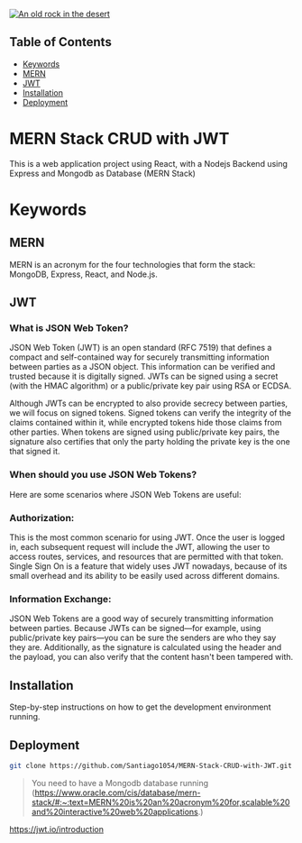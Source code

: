 
[![An old rock in the desert](/assets/images/shiprock.jpg "Shiprock, New Mexico by Beau Rogers")](https://www.boardinfinity.com/blog/content/images/2023/01/Mern.png)

## Table of Contents


- [Keywords](#keywords)
- [MERN](#mern)
- [JWT](#jwt)
- [Installation](#installation)
- [Deployment](#deployment)
# MERN Stack CRUD with JWT


This is a web application project using React, with a Nodejs Backend using Express and Mongodb as Database (MERN Stack) 
# Keywords

## MERN

MERN is an acronym for the four technologies that form the stack: MongoDB, Express, React, and Node.js. 

## JWT

### What is JSON Web Token?

JSON Web Token (JWT) is an open standard (RFC 7519) that defines a compact and self-contained way for securely transmitting information between parties as a JSON object. This information can be verified and trusted because it is digitally signed. JWTs can be signed using a secret (with the HMAC algorithm) or a public/private key pair using RSA or ECDSA.

Although JWTs can be encrypted to also provide secrecy between parties, we will focus on signed tokens. Signed tokens can verify the integrity of the claims contained within it, while encrypted tokens hide those claims from other parties. When tokens are signed using public/private key pairs, the signature also certifies that only the party holding the private key is the one that signed it.

### When should you use JSON Web Tokens?
Here are some scenarios where JSON Web Tokens are useful:

### Authorization:
This is the most common scenario for using JWT. Once the user is logged in, each subsequent request will include the JWT, allowing the user to access routes, services, and resources that are permitted with that token. Single Sign On is a feature that widely uses JWT nowadays, because of its small overhead and its ability to be easily used across different domains.

### Information Exchange: 
JSON Web Tokens are a good way of securely transmitting information between parties. Because JWTs can be signed—for example, using public/private key pairs—you can be sure the senders are who they say they are. Additionally, as the signature is calculated using the header and the payload, you can also verify that the content hasn't been tampered with.





## Installation

Step-by-step instructions on how to get the development environment running.




## Deployment

```sh
git clone https://github.com/Santiago1054/MERN-Stack-CRUD-with-JWT.git
```

> You need to have a Mongodb database running
(https://www.oracle.com/cis/database/mern-stack/#:~:text=MERN%20is%20an%20acronym%20for,scalable%20and%20interactive%20web%20applications.)

https://jwt.io/introduction
